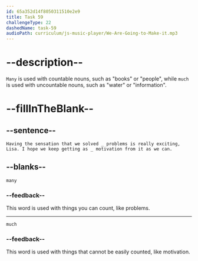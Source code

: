 ```yaml
---
id: 65a352d14f8050311510e2e9
title: Task 59
challengeType: 22
dashedName: task-59
audioPath: curriculum/js-music-player/We-Are-Going-to-Make-it.mp3
---
```


<!--
AUDIO REFERENCE: 
Brian: Having the sensation that we solved problems is really exciting, Lisa. I hope we keep getting as much motivation from it as we can.
-->

# --description--

`Many` is used with countable nouns, such as "books" or "people", while `much` is used with uncountable nouns, such as "water" or "information".

# --fillInTheBlank--

## --sentence--

`Having the sensation that we solved _ problems is really exciting, Lisa. I hope we keep getting as _ motivation from it as we can.`

## --blanks--

`many`

### --feedback--

This word is used with things you can count, like problems.

---

`much`

### --feedback--

This word is used with things that cannot be easily counted, like motivation.
